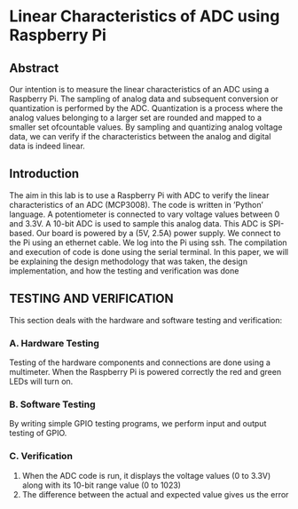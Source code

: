 # Linear Characteristics of ADC using Raspberry Pi

## Abstract 

Our intention is to measure the linear characteristics of an ADC using a Raspberry Pi. The sampling of analog data and subsequent conversion or quantization is performed by the ADC. Quantization is a process where the analog values belonging to a larger set are rounded and mapped to a smaller set ofcountable values. By sampling and quantizing analog voltage data, we can verify if the characteristics between the analog and digital data is indeed linear.

## Introduction
The  aim  in  this  lab  is  to  use  a  Raspberry  Pi  with  ADC to  verify  the  linear  characteristics  of  an  ADC  (MCP3008). The  code  is  written  in  ’Python’  language.  A  potentiometer is  connected  to  vary  voltage  values  between  0  and  3.3V.  A 10-bit ADC is used to sample this analog data. This ADC is SPI-based. Our  board  is  powered  by  a  (5V,  2.5A)  power  supply.  We connect  to  the  Pi  using  an  ethernet  cable.  We  log  into  the Pi using ssh. The compilation and execution of code is done using the serial terminal. In this paper, we will be explaining the design methodology that was taken, the design implementation, and how the testing and verification was done

## TESTING AND VERIFICATION
This  section  deals  with  the  hardware  and  software  testing and verification:

### A.  Hardware Testing
Testing  of  the  hardware  components  and  connections  are done  using  a  multimeter.  When  the  Raspberry  Pi  is  powered correctly the red and green LEDs will turn on.

### B.  Software Testing 
By writing simple GPIO testing programs, we perform input and output testing of GPIO.

### C.  Verification
1)  When the ADC code is run, it displays the voltage values (0 to 3.3V) along with its 10-bit range value (0 to 1023)
2)  The  difference  between  the  actual  and  expected  value gives us the error
